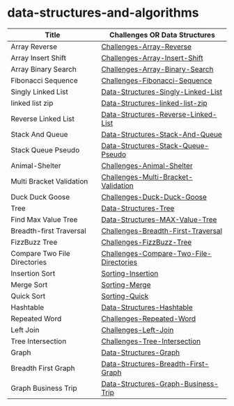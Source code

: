 # data-structures-and-algorithms

| Title | Challenges OR Data Structures|
| ----------- | ----------- |
| Array Reverse |[Challenges-Array-Reverse](Challenges/array-reverse/README.md)|
| Array Insert Shift |[Challenges-Array-Insert-Shift](Challenges/Array-Insert-Shift/README.md)|
| Array Binary Search |[Challenges-Array-Binary-Search](Challenges/Array-Binary-Search/README.md)|
| Fibonacci Sequence |[Challenges-Fibonacci-Sequence](Challenges/Fibonacci-Sequence/README.md)|
| Singly Linked List |[Data-Structures-Singly-Linked-List](Data-Structure/Linked-List/Singly-Linked-List/README.md)|
| linked list zip |[Data-Structures-linked-list-zip](Data-Structure/Linked-List/linked-list-zip/linked-list-zip.md)|
| Reverse Linked List |[Data-Structures-Reverse-Linked-List](Data-Structure/Linked-List/Reverse-Linked-List/Reverse-Linked-List.md)|
| Stack And Queue |[Data-Structures-Stack-And-Queue](Data-Structure/Stack-Queue/README.md)|
| Stack Queue Pseudo |[Data-Structures-Stack-Queue-Pseudo](Data-Structure/Stack-Queue/README2.md)|
| Animal-Shelter |[Challenges-Animal-Shelter](Challenges/Animal-Shelter/README.md)|
| Multi Bracket Validation |[Challenges-Multi-Bracket-Validation](Challenges/Multi-Bracket-Validation/README.md)|
| Duck Duck Goose |[Challenges-Duck-Duck-Goose](Challenges/Duck-Duck-Goose/README.md)|
| Tree |[Data-Structures-Tree](Data-Structure/Tree/README.md)|
| Find Max Value Tree |[Data-Structures-MAX-Value-Tree](Data-Structure/Tree/README2.md)|
| Breadth-first Traversal |[Challenges-Breadth-First-Traversal](Challenges/Breadth-First-Traversal/README.md)|
| FizzBuzz Tree |[Challenges-FizzBuzz-Tree](Challenges/FizzBuzz-Tree/README.md)|
| Compare Two File Directories |[Challenges-Compare-Two-File-Directories](Challenges/Compare-Two-File-Directories/README.md)|
| Insertion Sort |[Sorting-Insertion](Sorting/Insertion-Sort/BLOG.md)|
| Merge Sort |[Sorting-Merge](Sorting/Merge-Sort/BLOG.md)|
| Quick Sort |[Sorting-Quick](Sorting/Quick-Sort/BLOG.md)|
| Hashtable |[Data-Structures-Hashtable](Data-Structure/Hash-Table/README.md)|
| Repeated Word |[Challenges-Repeated-Word](Challenges/Repeated-Word/README.md)|
| Left Join |[Challenges-Left-Join](Challenges/Left-Join/README.md)|
| Tree Intersection |[Challenges-Tree-Intersection](Challenges/Tree_Intersection/README.md)|
| Graph |[Data-Structures-Graph](Data-Structure/Graph/README.md)|
| Breadth First Graph |[Data-Structures-Breadth-First-Graph](Data-Structure/Graph/README.md#breadth-first-traversal-of-a-graph)|
| Graph Business Trip |[Data-Structures-Graph-Business-Trip](Data-Structure/Graph/README.md#business-trip-find-edges)|







